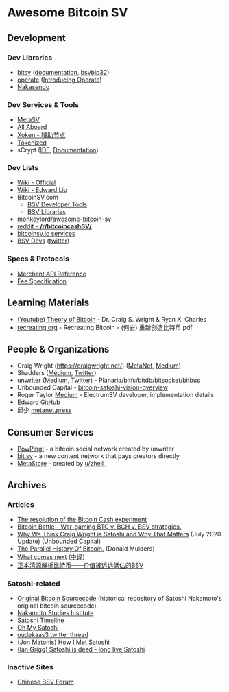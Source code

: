 
# Awesome Bitcoin SV

## Development

### Dev Libraries

- [bitsv](https://github.com/AustEcon/bitsv) ([documentation](https://austecon.github.io/bitsv/), [bsvbip32](https://github.com/AustEcon/bsvbip32))
- [operate](https://www.operatebsv.org/) ([Introducing Operate](https://www.operatebsv.org/blog/introducing-operate/))
- [Nakasendo](https://nakasendoproject.org/) 

### Dev Services & Tools

- [MetaSV](https://metasv.com/)
- [All Aboard](https://allaboardbitcoin.com/) 
- [Xoken - 辅助节点](https://www.xoken.org/)
- [Tokenized](https://tokenized.com/)
- sCrypt ([IDE](http://scrypt.studio/), [Documentation](https://scryptdoc.readthedocs.io/en/latest/))

### Dev Lists

- [Wiki - Official](https://wiki.bitcoinsv.io/index.php/Main_Page)
- [Wiki - Edward Liu](https://wiki.bsv.info/)
- BitcoinSV.com
    + [BSV Developer Tools](https://bitcoinsv.com/en/build-on-bsv/bsv-developer-tools)
    + [BSV Libraries](https://bitcoinsv.com/en/build-on-bsv/library)
- [monkeylord/awesome-bitcoin-sv](https://github.com/monkeylord/awesome-bitcoin-sv)
- [reddit - **/r/bitcoincashSV/**](https://www.reddit.com/r/bitcoincashSV/)
- [bitcoinsv.io services](https://bitcoinsv.io/services/)
- [BSV Devs](https://www.bsvdevs.com/) ([twitter](https://twitter.com/BsvDevs))

### Specs & Protocols

- [Merchant API Reference](https://bitcoin-sv.github.io/merchantapi-reference/)
- [Fee Specification](https://github.com/bitcoin-sv-specs/brfc-misc/tree/master/feespec)


## Learning Materials

- [(Youtube) Theory of Bitcoin](https://www.youtube.com/watch?v=zmLfZ599oAY&list=PLOqZWfHm-gzALWIEoMxLpBkQvLH2HdLbh) - Dr. Craig S. Wright & Ryan X. Charles
- [recreating.org](http://recreating.org/) - Recreating Bitcoin - (何岩) 重新创造比特币.pdf


## People & Organizations

- Craig Wright (https://craigwright.net/) ([MetaNet](https://metanet.icu/), [Medium](https://medium.com/@craig_10243))
- Shadders ([Medium](https://medium.com/@shadders333), [Twitter](https://twitter.com/shadders333))
- unwriter ([Medium](https://medium.com/@_unwriter), [Twitter](https://twitter.com/_unwriter)) - Planaria/bitfs/bitdb/bitsocket/bitbus
- Unbounded Capital - [bitcoin-satoshi-vision-overview](https://unboundedcapital.com/bitcoin-satoshi-vision-overview)
- Roger Taylor [Medium](https://medium.com/@roger.taylor) - ElectrumSV developer, implementation details
- Edward [GitHub](https://github.com/corper)
- 邱少 [metanet.press](https://metanet.press/)


## Consumer Services

- [PowPing!](https://powping.com/) - a bitcoin social network created by unwriter
- [bit.sv](https://bit.sv/) - a new content network that pays creators directly
- [MetaStore](https://metastore.app/apps?sort=hot) - created by [u/zhell_](https://www.reddit.com/user/zhell_/)


## Archives

### Articles

- [The resolution of the Bitcoin Cash experiment](https://medium.com/@_unwriter/the-resolution-of-the-bitcoin-cash-experiment-52b86d8cd187)
- [Bitcoin Battle - War-gaming BTC v. BCH v. BSV strategies.](https://medium.com/cryptolawreview/bitcoin-battle-668349176b38)
- [Why We Think Craig Wright is Satoshi and Why That Matters](https://unboundedcapital.com/blog/why-we-think-craig-wright-is-satoshi-and-why-that-matters) (July 2020 Update) (Unbounded Capital)
- [The Parallel History Of Bitcoin.](https://medium.com/the-capital/the-parallel-history-of-bitcoin-bc4c1d348939) (Donald Mulders)
- [What comes next](https://bit.sv/post/499dec5108b14e99d28b48b0c0dfcd5fe06edef43ad738d41f18264151aaf30d) ([中译](https://gulu-dev.com/post/2020/2020-09-24-what-comes-next))
- [正本清源解析比特币——价值被远远低估的BSV](https://zhuanlan.zhihu.com/p/61912118)

### Satoshi-related 

- [Original Bitcoin Sourcecode](https://github.com/trottier/original-bitcoin) (historical repository of Satoshi Nakamoto's original bitcoin sourcecode)
- [Nakamoto Studies Institute](https://nakamotostudies.org/)
- [Satoshi Timeline](https://github.com/Time02/SatoshiTimeLine)
- [Oh My Satoshi](http://ohmysatoshi.com/)
- [oudekaas3 twitter thread](https://twitter.com/oudekaas3/status/1123946538131251200?s=12)
- [(Jon Matonis) How I Met Satoshi](https://medium.com/@jonmatonis/how-i-met-satoshi-96e85727dc5a)
- [(Ian Grigg) Satoshi is dead - long live Satoshi](http://financialcryptography.com/mt/archives/001593.html)

### Inactive Sites

- [Chinese BSV Forum](https://satoshivision.io/)
